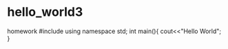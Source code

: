 # hello_world3
homework
#include <iostream>
using namespace std;
int main(){
  cout<<"Hello World";
}
